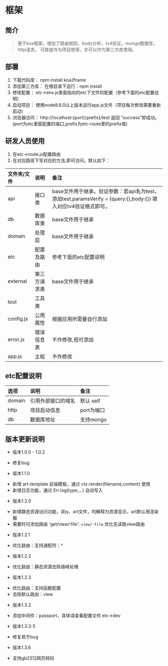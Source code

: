 # 框架 #
## 简介 ##
> 基于koa框架，增加了路由规则，body分析，tv4验证，mongo数据库，http请求。
> 可直接作为项目使用，亦可以作为第三方库使用。

## 部署 ##
1. 下载代码库： npm install koa2frame
2. 添加第三方库： 在根目录下运行：npm install
3. 修改配置： etc->env.js里面指向的etc下文件的配置（参考下面的etc配置说明）
4. 启动项目： 使用node8.6.0以上版本运行app.js文件（项目每次修改需要重新启动）
5. 浏览器访问： http://localhost:{port}{prefix}/test 返回 “success”即成功。(port为etc里面配置的端口,prefix为etc-route里的prefix值)

## 研发人员使用 ##
1. 在etc->route.js配置路由
2. 在对应路径下写对应的方法,即可访问。默认如下：

|文件夹/文件|说明|备注|
|:--    |:--   |:-- |
|api| 接口类|base文件用于继承。验证参数：若api名为test，添加test.paramsVerify = {query:{},body:{}} 填入对应tv4验证格式即可。|
|db| 数据库类|base文件用于继承|
|domain| 处理层|base文件用于继承|
|etc| 配置及路由|参考下面的etc配置说明
|external| 第三方请求类|base文件用于继承|
|tool| 工具类|
|config.js| 公用属性|根据应用所需要自行添加|
|error.js| 错误信息表|不作修改,但可添加|
|app.js| 主程|不作修改|

## etc配置说明 ##

|选项|说明|备注|
|:--    |:--   |:-- |
|domain| 引用外部接口的域名 | 默认 self
|http| 项目启动信息 | port为端口
|db| 数据库地址 | 支持mongo

## 版本更新说明 ##
+ 版本1.0.0 - 1.0.2
 - 修复bug
+ 版本1.1.0
 - 新增 art-template 前端模板，通过 ctx.render(filename,content) 使用
 - 新增日志功能，通过 Err.log(type,...) 自动写入
+ 版本1.2.0
 - 新增静态资源访问功能，非js、art文件，均解释为资源显示，art默认用渲染器
 - 需要时可添加路由 'get/view/:file':  `view/:file`  优化先读取view路由
+ 版本1.2.1
 - 优化路由：支持通配符：*
+ 版本1.2.2
 - 优化路由：静态资源去除骆峰处理
+ 版本1.2.3
 - 优化路由：支持函数配置
 - 去除默认路由：view
+ 版本1.3.2
 - 添加中间件：passport，具体请查看配置文件 etc->dev
+ 版本1.3.3-5
 - 修复若干bug
+ 版本1.3.6
 - 支持gb2312网页转码